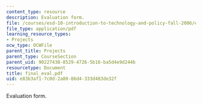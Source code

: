```yaml
---
content_type: resource
description: Evaluation form.
file: /courses/esd-10-introduction-to-technology-and-policy-fall-2006/e83b3af17c0d2a8086d4333d483de32f_final_eval.pdf
file_type: application/pdf
learning_resource_types:
- Projects
ocw_type: OCWFile
parent_title: Projects
parent_type: CourseSection
parent_uid: 90227438-8529-4726-5b16-ba5d4e9d244b
resourcetype: Document
title: final_eval.pdf
uid: e83b3af1-7c0d-2a80-86d4-333d483de32f
---
```

Evaluation form.

